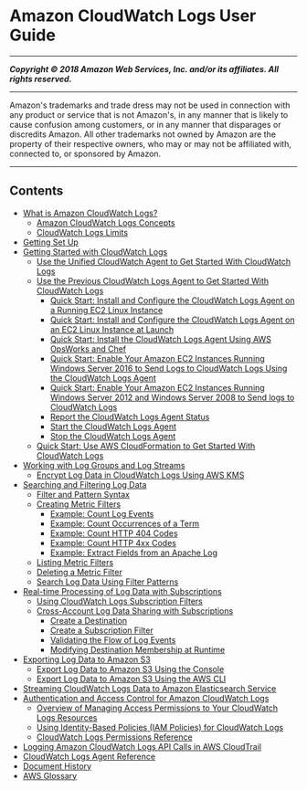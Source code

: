 # Amazon CloudWatch Logs User Guide

-----
*****Copyright &copy; 2018 Amazon Web Services, Inc. and/or its affiliates. All rights reserved.*****

-----
Amazon's trademarks and trade dress may not be used in 
     connection with any product or service that is not Amazon's, 
     in any manner that is likely to cause confusion among customers, 
     or in any manner that disparages or discredits Amazon. All other 
     trademarks not owned by Amazon are the property of their respective
     owners, who may or may not be affiliated with, connected to, or 
     sponsored by Amazon.

-----
## Contents
+ [What is Amazon CloudWatch Logs?](WhatIsCloudWatchLogs.md)
   + [Amazon CloudWatch Logs Concepts](CloudWatchLogsConcepts.md)
   + [CloudWatch Logs Limits](cloudwatch_limits_cwl.md)
+ [Getting Set Up](GettingSetup_cwl.md)
+ [Getting Started with CloudWatch Logs](CWL_GettingStarted.md)
   + [Use the Unified CloudWatch Agent to Get Started With CloudWatch Logs](UseCloudWatchUnifiedAgent.md)
   + [Use the Previous CloudWatch Logs Agent to Get Started With CloudWatch Logs](UsePreviousCloudWatchLogsAgent.md)
      + [Quick Start: Install and Configure the CloudWatch Logs Agent on a Running EC2 Linux Instance](QuickStartEC2Instance.md)
      + [Quick Start: Install and Configure the CloudWatch Logs Agent on an EC2 Linux Instance at Launch](EC2NewInstanceCWL.md)
      + [Quick Start: Install the CloudWatch Logs Agent Using AWS OpsWorks and Chef](QuickStartChef.md)
      + [Quick Start: Enable Your Amazon EC2 Instances Running Windows Server 2016 to Send Logs to CloudWatch Logs Using the CloudWatch Logs Agent](QuickStartWindows2016.md)
      + [Quick Start: Enable Your Amazon EC2 Instances Running Windows Server 2012 and Windows Server 2008 to Send logs to CloudWatch Logs](QuickStartWindows20082012.md)
      + [Report the CloudWatch Logs Agent Status](ReportCWLAgentStatus.md)
      + [Start the CloudWatch Logs Agent](StartTheCWLAgent.md)
      + [Stop the CloudWatch Logs Agent](StopTheCWLAgent.md)
   + [Quick Start: Use AWS CloudFormation to Get Started With CloudWatch Logs](QuickStartCloudFormation.md)
+ [Working with Log Groups and Log Streams](Working-with-log-groups-and-streams.md)
   + [Encrypt Log Data in CloudWatch Logs Using AWS KMS](encrypt-log-data-kms.md)
+ [Searching and Filtering Log Data](MonitoringLogData.md)
   + [Filter and Pattern Syntax](FilterAndPatternSyntax.md)
   + [Creating Metric Filters](MonitoringPolicyExamples.md)
      + [Example: Count Log Events](CountingLogEventsExample.md)
      + [Example: Count Occurrences of a Term](CountOccurrencesExample.md)
      + [Example: Count HTTP 404 Codes](Counting404Responses.md)
      + [Example: Count HTTP 4xx Codes](FindCountMetric.md)
      + [Example: Extract Fields from an Apache Log](ExtractBytesExample.md)
   + [Listing Metric Filters](ListingMetricFilters.md)
   + [Deleting a Metric Filter](DeletingMetricFilter.md)
   + [Search Log Data Using Filter Patterns](SearchDataFilterPattern.md)
+ [Real-time Processing of Log Data with Subscriptions](Subscriptions.md)
   + [Using CloudWatch Logs Subscription Filters](SubscriptionFilters.md)
   + [Cross-Account Log Data Sharing with Subscriptions](CrossAccountSubscriptions.md)
      + [Create a Destination](CreateDestination.md)
      + [Create a Subscription Filter](CreateSubscriptionFilter.md)
      + [Validating the Flow of Log Events](ValidateLogEventFlow.md)
      + [Modifying Destination Membership at Runtime](ModifyDestinationMembership.md)
+ [Exporting Log Data to Amazon S3](S3Export.md)
   + [Export Log Data to Amazon S3 Using the Console](S3ExportTasksConsole.md)
   + [Export Log Data to Amazon S3 Using the AWS CLI](S3ExportTasks.md)
+ [Streaming CloudWatch Logs Data to Amazon Elasticsearch Service](CWL_ES_Stream.md)
+ [Authentication and Access Control for Amazon CloudWatch Logs](auth-and-access-control-cwl.md)
   + [Overview of Managing Access Permissions to Your CloudWatch Logs Resources](iam-access-control-overview-cwl.md)
   + [Using Identity-Based Policies (IAM Policies) for CloudWatch Logs](iam-identity-based-access-control-cwl.md)
   + [CloudWatch Logs Permissions Reference](permissions-reference-cwl.md)
+ [Logging Amazon CloudWatch Logs API Calls in AWS CloudTrail](logging_cw_api_calls_cwl.md)
+ [CloudWatch Logs Agent Reference](AgentReference.md)
+ [Document History](DocumentHistory_cwl.md)
+ [AWS Glossary](glossary.md)